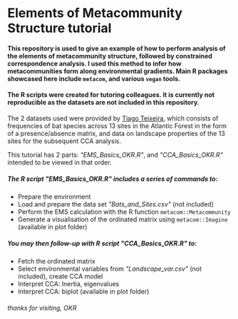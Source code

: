
# Elements of Metacommunity Structure tutorial
#### This repository is used to give an example of how to perform analysis of the elements of metacommunity structure, followed by constrained correspondence analysis. I used this method to infer how metacommunities form along environmental gradients. Main R packages showcased here include `metacom`, and various `vegan` tools.
#### The R scripts were created for tutoring colleagues. It is __currently not reproducible__ as the datasets are not included in this repository. 

The 2 datasets used were provided by [Tiago Teixeira](https://scholar.google.com/citations?user=Ed7bSzQAAAAJ&hl=en), which consists of frequencies of bat species across 13 sites in the Atlantic Forest in the form of a presence/absence matrix, and data on landscape properties of the 13 sites for the subsequent CCA analysis.

This tutorial has 2 parts: *"EMS_Basics_OKR.R"*, and *"CCA_Basics_OKR.R"* intended to be viewed in that order. 

##### __The R script *"EMS_Basics_OKR.R"* includes a series of commands to:__

* Prepare the environment
* Load and prepare the data set *"Bats_and_Sites.csv"* (not included)
* Perform the EMS calculation with the R function `metacom::Metacommunity`
* Generate a visualisation of the ordinated matrix using `metacom::Imagine` (available in plot folder)

##### __You may then follow-up with R script *"CCA_Basics_OKR.R"* to:__

* Fetch the ordinated matrix
* Select environmental variables from *"Landscape_var.csv"* (not included), create CCA model 
* Interpret CCA: Inertia, eigenvalues
* Interpret CCA: biplot (available in plot folder)

###### thanks for visiting, OKR
